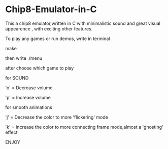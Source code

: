 # Chip8-Emulator-in-C
This a chip8 emulator,written in C with minimalistic sound and great visual appearence , with exciting other features.

To play any games or run demos, write in terminal

make 

then write ./menu

after choose which game to play


for SOUND

'o' = Decrease volume

'p' = Increase volume


for smooth animations

'j' = Decrease the color to more 'flickering' mode

'k' = increase the color to more connecting frame mode,almost a 'ghosting' effect



ENJOY



